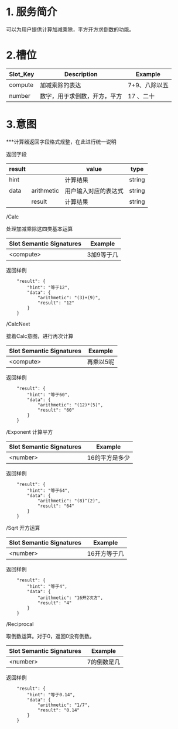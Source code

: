 # 1. 服务简介

可以为用户提供计算加减乘除，平方开方求倒数的功能。

# 2.槽位

| **Slot\_Key** | **Description** | **Example** |
| --- | --- | --- |
| compute | 加减乘除的表达 | 7+9、八除以五 |
| number | 数字，用于求倒数，开方，平方 | 17 、二十 |

# 3.意图

\*\*\*计算器返回字段格式规整，在此进行统一说明

返回字段

| **result** |  | **value** | **type** |
| --- | --- | --- | --- |
| hint |  | 计算结果 | string |
| data | arithmetic | 用户输入对应的表达式 | string |
|  | result | 计算结果 | string |

\/Calc

处理加减乘除这四类基本运算

| **Slot Semantic Signatures** | **Example** |
| --- | --- |
| &lt;compute&gt; | 3加9等于几 |

返回样例

```
    "result": {
        "hint": "等于12",
        "data": {
            "arithmetic": "(3)+(9)",
            "result": "12"
        }
    }
```

\/CalcNext

接着Calc意图，进行再次计算

| **Slot Semantic Signatures** | **Example** |
| --- | --- |
| &lt;compute&gt; | 再乘以5呢 |

返回样例

```
    "result": {
        "hint": "等于60",
        "data": {
            "arithmetic": "(12)*(5)",
            "result": "60"
        }
    }
```

\/Exponent
计算平方

| **Slot Semantic Signatures** | **Example** |
| --- | --- |
| &lt;number&gt; | 16的平方是多少 |

返回样例

```
    "result": {
        "hint": "等于64",
        "data": {
            "arithmetic": "(8)^(2)",
            "result": "64"
        }
    }
```

\/Sqrt
开方运算

| **Slot Semantic Signatures** | **Example** |
| --- | --- |
| &lt;number&gt; | 16开方等于几 |

返回样例

```
    "result": {
        "hint": "等于4",
        "data": {
            "arithmetic": "16开2次方",
            "result": "4"
        }
    }
```

\/Reciprocal

取倒数运算。对于0，返回0没有倒数。

| **Slot Semantic Signatures** | **Example** |
| --- | --- |
| &lt;number&gt; | 7的倒数是几 |

返回样例

```
    "result": {
        "hint": "等于0.14",
        "data": {
            "arithmetic": "1/7",
            "result": "0.14"
        }
    }
```


